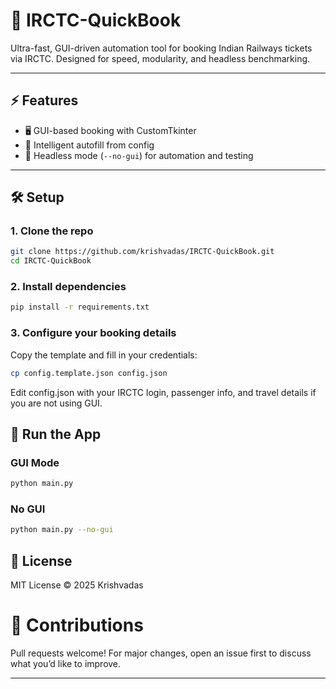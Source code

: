 # 🚄 IRCTC-QuickBook

Ultra-fast, GUI-driven automation tool for booking Indian Railways tickets via IRCTC. Designed for speed, modularity, and headless benchmarking.

---

## ⚡ Features

- 🖥️ GUI-based booking with CustomTkinter
- 🧠 Intelligent autofill from config
- 🏃 Headless mode (`--no-gui`) for automation and testing

---

## 🛠️ Setup

### 1. Clone the repo

```bash
git clone https://github.com/krishvadas/IRCTC-QuickBook.git
cd IRCTC-QuickBook
```
### 2. Install dependencies
```bash
pip install -r requirements.txt
```
### 3. Configure your booking details
Copy the template and fill in your credentials:

```bash
cp config.template.json config.json
```
Edit config.json with your IRCTC login, passenger info, and travel details if you are not using GUI.

## 🚀 Run the App
### GUI Mode
```bash
python main.py
```
### No GUI
``` bash
python main.py --no-gui
```
## 📜 License
MIT License © 2025 Krishvadas

# 🤝 Contributions
Pull requests welcome! For major changes, open an issue first to discuss what you’d like to improve.


---
